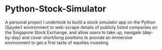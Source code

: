 # Python-Stock-Simulator
A personal project I undertook to build a stock simulator app on the Python (Spyder) environment to web-scrape details of publicly listed companies on the Singapore Stock Exchange, and allow users to take up, navigate (day-by-day) and cover short/long positions to provide an immersive environment to get a first taste of equities investing
